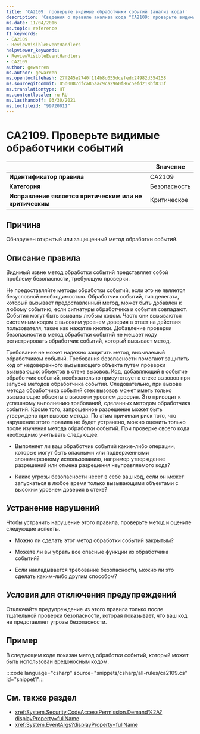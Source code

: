 ```yaml
---
title: 'CA2109: проверьте видимые обработчики событий (анализ кода)'
description: 'Сведения о правиле анализа кода "CA2109: проверьте видимые обработчики событий"'
ms.date: 11/04/2016
ms.topic: reference
f1_keywords:
- CA2109
- ReviewVisibleEventHandlers
helpviewer_keywords:
- ReviewVisibleEventHandlers
- CA2109
author: gewarren
ms.author: gewarren
ms.openlocfilehash: 27f245e2740f114b8d055dcefedc24982d354158
ms.sourcegitcommit: 05d0087dfca85aac9ca2960f86c5efd218bf833f
ms.translationtype: HT
ms.contentlocale: ru-RU
ms.lasthandoff: 03/30/2021
ms.locfileid: "99720011"
---
```

# <a name="ca2109-review-visible-event-handlers"></a>CA2109. Проверьте видимые обработчики событий

| | Значение |
|-|-|
| **Идентификатор правила** |CA2109|
| **Категория** |[Безопасность](security-warnings.md)|
| **Исправление является критическим или не критическим** |Критическое|

## <a name="cause"></a>Причина

Обнаружен открытый или защищенный метод обработки событий.

## <a name="rule-description"></a>Описание правила

Видимый извне метод обработки событий представляет собой проблему безопасности, требующую проверки.

Не предоставляйте методы обработки событий, если это не является безусловной необходимостью. Обработчик событий, тип делегата, который вызывает предоставленный метод, может быть добавлен к любому событию, если сигнатуры обработчика и события совпадают. События могут быть вызваны любым кодом. Часто они вызываются системным кодом с высоким уровнем доверия в ответ на действия пользователя, такие как нажатие кнопки. Добавление проверки безопасности в метод обработки событий не мешает коду регистрировать обработчик событий, который вызывает метод.

Требование не может надежно защитить метод, вызываемый обработчиком событий. Требования безопасности помогают защитить код от недоверенного вызывающего объекта путем проверки вызывающих объектов в стеке вызовов. Код, добавляющий в событие обработчик событий, необязательно присутствует в стеке вызовов при запуске методов обработчика событий. Следовательно, при вызове метода обработчика событий стек вызовов может иметь только вызывающие объекты с высоким уровнем доверия. Это приводит к успешному выполнению требований, сделанных методом обработчика событий. Кроме того, запрошенное разрешение может быть утверждено при вызове метода. По этим причинам риск того, что нарушение этого правила не будет устранено, можно оценить только после изучения метода обработки событий. При проверке своего кода необходимо учитывать следующее.

- Выполняет ли ваш обработчик событий какие-либо операции, которые могут быть опасными или подверженными злонамеренному использованию, например утверждение разрешений или отмена разрешения неуправляемого кода?

- Какие угрозы безопасности несет в себе ваш код, если он может запускаться в любое время только вызывающими объектами с высоким уровнем доверия в стеке?

## <a name="how-to-fix-violations"></a>Устранение нарушений

Чтобы устранить нарушение этого правила, проверьте метод и оцените следующие аспекты.

- Можно ли сделать этот метод обработки событий закрытым?

- Можете ли вы убрать все опасные функции из обработчика событий?

- Если накладывается требование безопасности, можно ли это сделать каким-либо другим способом?

## <a name="when-to-suppress-warnings"></a>Условия для отключения предупреждений

Отключайте предупреждение из этого правила только после тщательной проверки безопасности, которая показывает, что ваш код не представляет угрозы безопасности.

## <a name="example"></a>Пример

В следующем коде показан метод обработки событий, который может быть использован вредоносным кодом.

:::code language="csharp" source="snippets/csharp/all-rules/ca2109.cs" id="snippet1":::

## <a name="see-also"></a>См. также раздел

- <xref:System.Security.CodeAccessPermission.Demand%2A?displayProperty=fullName>
- <xref:System.EventArgs?displayProperty=fullName>
